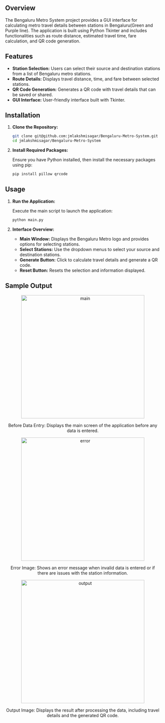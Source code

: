 ## Overview

The Bengaluru Metro System project provides a GUI interface for calculating metro travel details between stations in Bengaluru(Green and Purple line). The application is built using Python Tkinter and includes functionalities such as route distance, estimated travel time, fare calculation, and QR code generation.

## Features

- **Station Selection:** Users can select their source and destination stations from a list of Bengaluru metro stations.
- **Route Details:** Displays travel distance, time, and fare between selected stations.
- **QR Code Generation:** Generates a QR code with travel details that can be saved or shared.
- **GUI Interface:** User-friendly interface built with Tkinter.

## Installation

1. **Clone the Repository:**

   ```bash
   git clone git@github.com:jmlakshmisagar/Bengaluru-Metro-System.git
   cd jmlakshmisagar/Bengaluru-Metro-System
   ```

2. **Install Required Packages:**

   Ensure you have Python installed, then install the necessary packages using pip:

   ```bash
   pip install pillow qrcode
   ```

## Usage

1. **Run the Application:**

   Execute the main script to launch the application:

   ```bash
   python main.py
   ```

2. **Interface Overview:**

   - **Main Window:** Displays the Bengaluru Metro logo and provides options for selecting stations.
   - **Select Stations:** Use the dropdown menus to select your source and destination stations.
   - **Generate Button:** Click to calculate travel details and generate a QR code.
   - **Reset Button:** Resets the selection and information displayed.
## Sample Output

 <p align="center">
  <img src="https://github.com/user-attachments/assets/4bf189a6-1384-4ba0-85a5-f6fb12d1bba7" alt="main" width="400px">
</p>  
<p align="center">
  Before Data Entry: Displays the main screen of the application before any data is entered.
</p>

<p align="center">
  <img src="https://github.com/user-attachments/assets/90141aa9-0d24-480c-ae0e-49af54bc3747" alt="error" width="400px">
</p>
<p align="center">
  Error Image: Shows an error message when invalid data is entered or if there are issues with the station information.
</p>

<p align="center">
  <img src="https://github.com/user-attachments/assets/4acb78eb-057e-4036-bb0a-16376a1007c3" alt="output" width="400px">
</p>
<p align="center">
  Output Image: Displays the result after processing the data, including travel details and the generated QR code.
</p>



